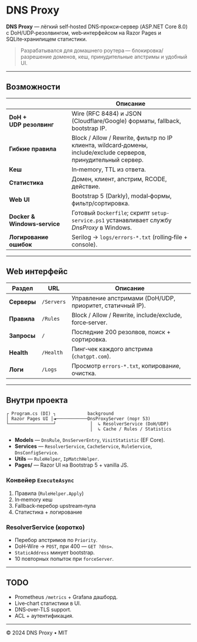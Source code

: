 # DNS Proxy

**DNS Proxy** — лёгкий self‑hosted DNS‑прокси‑сервер (ASP.NET Core 8.0) с DoH/UDP‑резолвингом, web‑интерфейсом на Razor Pages и SQLite‑хранилищем статистики.

> Разрабатывался для домашнего роутера — блокировка/разрешение доменов, кеш, принудительные апстримы и удобный UI.

---

## Возможности

|  | Описание |
|---|---|
| **DoH + UDP резолвинг** | Wire (RFC 8484) и JSON (Cloudflare/Google) форматы, fallback, bootstrap IP. |
| **Гибкие правила** | Block / Allow / Rewrite, фильтр по IP клиента, wildcard‑домены, include/exclude серверов, принудительный сервер. |
| **Кеш** | In‑memory, TTL из ответа. |
| **Статистика** | Домен, клиент, апстрим, RCODE, действие. |
| **Web UI** | Bootstrap 5 (Darkly), modal‑формы, фильтр/сортировка. |
| **Docker & Windows‑service** | Готовый `Dockerfile`; скрипт `setup-service.ps1` устанавливает службу *DnsProxy* в Windows. |
| **Логирование ошибок** | Serilog → `logs/errors-*.txt` (rolling‑file + console). |

---

## Web интерфейс

| Раздел | URL | Описание |
|---|---|---|
| **Серверы** | `/Servers` | Управление апстримами (DoH/UDP, приоритет, статичный IP). |
| **Правила** | `/Rules` | Block / Allow / Rewrite, include/exclude, force‑server. |
| **Запросы** | `/` | Последние 200 резолвов, поиск + сортировка. |
| **Health** | `/Health` | Пинг‑чек каждого апстрима (`chatgpt.com`). |
| **Логи** | `/Logs` | Просмотр `errors-*.txt`, копирование, очистка. |

---

## Внутри проекта

```
┌ Program.cs (DI) ┐            background
│ Razor Pages UI │◄────────────DnsProxyServer (порт 53)
└─────────────────┘             │  ↳ ResolverService (DoH/UDP)
                                │  ↳ Cache / Rules / Statistics
```

* **Models** — `DnsRule`, `DnsServerEntry`, `VisitStatistic` (EF Core).
* **Services** — `ResolverService`, `CacheService`, `RuleService`, `DnsConfigService`.
* **Utils** — `RuleHelper`, `IpMatchHelper`.
* **Pages/** — Razor UI на Bootstrap 5 + vanilla JS.

### Конвейер `ExecuteAsync`

1. Правила (`RuleHelper.Apply`)
2. In‑memory кеш
3. Fallback‑перебор upstream‑пула
4. Статистика + логирование

### ResolverService (коротко)

* Перебор апстримов по `Priority`.
* DoH‑Wire → `POST`, при 400 — `GET ?dns=`.
* `StaticAddress` минует bootstrap.
* 10 повторных попыток при `forceServer`.

---

## TODO

* Prometheus `/metrics` + Grafana дашборд.
* Live‑chart статистики в UI.
* DNS‑over‑TLS support.
* ACL + аутентификация.

---

© 2024 DNS Proxy • MIT